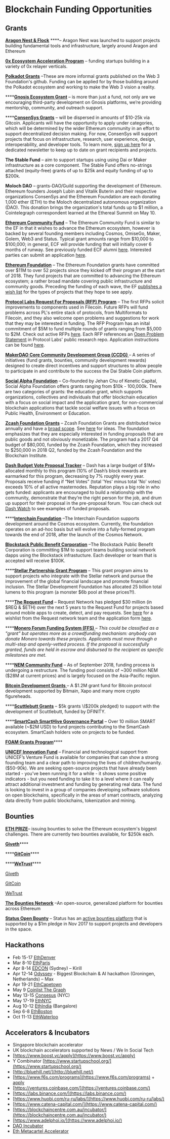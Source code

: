 # Blockchain Funding Opportunities

## Grants

[**Aragon Nest & Flock**](https://github.com/aragon/nest) ****– Aragon Nest was launched to support projects building fundamental tools and infrastructure, largely around Aragon and Ethereum

[**0x Ecosystem Acceleration Program**](https://0x.smapply.io/) – funding startups building in a variety of 0x relayer verticals.

[**Polkadot Grants**](https://github.com/w3f/Web3-collaboration/blob/master/development.md) –These are more informal grants published on the Web 3 Foundation's github. Funding can be applied for by those building around the Polkadot ecosystem and working to make the Web 3 vision a reality.

\*\*\*\*[**Gnosis Ecosystem Grant**](https://blog.gnosis.pm/unveiling-the-gnosis-ecosystem-fund-7353926bfb65) – is more than just a fund, not only are we encouraging third-party development on Gnosis platforms, we’re providing mentorship, community, and outreach support.

\*\*\*\*[**ConsenSys Grants**](https://www.grants.consensys.net/) – will be dispersed in amounts of $10-25k via Gitcoin. Applicants will have the opportunity to apply under categories, which will be determined by the wider Ethereum community in an effort to support decentralized decision making. For now, ConsenSys will support projects that focus on infrastructure, research, user experience, design, interoperability, and developer tools. To learn more, [sign up here](https://pages.consensys.net/consensys-grants) for a dedicated newsletter to keep up to date on grant recipients and projects.

**The Stable Fund** – aim to support startups using using Dai or Maker infrastructure as a core component. The Stable Fund offers no-strings attached \(equity-free\) grants of up to $25k and equity funding of up to $200k.

**Moloch DAO** – grants-DAO/Guild supporting the development of Ethereum. Ethereum founders Joseph Lubin and Vitalik Buterin and their respective organizations ConsenSys and the Ethereum Foundation are each donating 1,000 ether \(ETH\) to the Moloch decentralized autonomous organization \(DAO\). This donation brings the organization's total funds up to $1 million, a Cointelegraph correspondent learned at the Ethereal Summit on May 10.

[**Ethereum Community Fund**](https://ecf.network/) – The Ethereum Community Fund is similar to the EF in that it wishes to advance the Ethereum ecosystem, however is backed by several founding members including Cosmos, OmiseGo, Maker, Golem, Web3 and Status. Typical grant amounts range from $10,000 to $100,000; in general, ECF will provide funding that will initially cover 6 months of runway. See previously funded ECF alumni [here](https://medium.com/ecf-review/meet-the-grantees-ecf-class-of-2018-part-ii-ff46a284a0b1). Interested parties can submit an application [here](https://docs.google.com/forms/d/e/1FAIpQLScJoqPd1VeBLtmjUm4Cde_H12uFjS_a1HkSd8czRhDFCQJCPQ/viewform).

[**Ethereum Foundation**](https://app.tettra.co/teams/ethereum/pages/applying-for-ef-grants) – The Ethereum Foundation grants have committed over $11M to over 52 projects since they kicked off their program at the start of 2018. They fund projects that are committed to advancing the Ethereum ecosystem; a rather broad mandate covering public infrastructure and community goods. Preceding the funding of each wave, the EF [publishes a wish list](https://blog.ethereum.org/2018/08/17/ethereum-foundation-grants-update-wave-3/) for the types of projects that they hope to see apply.

[**Protocol Labs Request For Proposals \(RFP\) Program**](https://protocol.ai/blog/ann-research-rfp/) – The first RFPs solicit improvements to components used in Filecoin. Future RFPs will fund problems across PL's entire stack of protocols, from Multiformats to Filecoin, and they also welcome open problems and suggestions for work that they may be interested in funding. The RFP Program has an inital commitment of $5M to fund multiple rounds of grants ranging from $5,000 to $2M. Check out active RFPs [here](https://github.com/protocol/research-RFPs). Each RFP references an [Open Problem Statement](https://github.com/protocol/research/issues) in Protocol Labs' public research repo. Application instructions can be found [here](https://github.com/protocol/research-RFPs/blob/master/RFP-application-instructions.md).

[**MakerDAO Core Community Development Group \(CCDG\)** ](https://medium.com/makerdao/announcing-the-makerdao-core-community-development-initiative-d388bfba88e3)– A series of initiatives \(fund grants, bounties, community development rewards\) designed to create direct incentives and support structures to allow people to participate in and contribute to the success the Dai Stable Coin platform.

[**Social Alpha Foundation**](https://www.socialalphafoundation.org/saf-grant/) – Co-founded by Jehan Chu of Kenetic Capital, Social Alpha Foundation offers grants ranging from $10k - 100,000k. There are two categories of grants: the education grant, which supports organizations, collectives and individuals that offer blockchain education with a focus on social impact and the application grant, for non-commercial blockchain applications that tackle social welfare issues with a focus on Public Health, Environment or Education.

[**Zcash Foundation Grants**](%20https://github.com/ZcashFoundation/GrantProposals-2018Q2/) – Zcash Foundation Grants are distributed twice annually and have a [broad scope](https://github.com/ZcashFoundation/GrantProposals-2018Q2/). See [here](https://github.com/ZcashFoundation/ZcashFoundation/wiki/Grant-Project-Ideas) for ideas. The foundation emphasizes that they are especially interested in funding proposals that are public goods and not obviously monetizable. The program had a 2017 Q4 budget of $80,000, funded by the Zcash Foundation, which they increased to $250,000 in 2018 Q2, funded by the Zcash Foundation and the Blockchain Institute.

[**Dash Budget Vote Proposal Tracker**](https://dashnexus.org/leaderboard) – Dash has a large budget of $1M+ allocated monthly to this program \(10% of Dash’s block rewards are earmarked for this program, decreasing by 7% roughly every year. Proposals receive funding if “Net Votes” \(total 'Yes' minus total 'No' votes\) exceeds 10% of all active masternodes. Reputation plays a big role in who gets funded: applicants are encouraged to build a relationship with the community, demonstrate that they’re the right person for the job, and drum up support for their proposal in the pre-proposal forum. You can check out [Dash Watch](https://www.dashwatch.org/) to see examples of funded proposals.

\*\*\*\*[**Interchain Foundation**](https://interchain.io/) –The Interchain Foundation supports development around the Cosmos ecosystem. Currently, the foundation operates on an ad-hoc basis but will evolve into a fully-formed program towards the end of 2018, after the launch of the Cosmos Network.

[**Blockstack Public Benefit Corporation**](https://requestforsocialnetworks.com/) –The Blockstack Public Benefit Corporation is committing $1M to support teams building social network dapps using the Blockstack infrastucture. Each developer or team that is accepted will receive $100K.

\*\*\*\*[**Stellar Partnership Grant Program**](https://www.stellar.org/lumens/stellar-partnership-grant-program/) – This grant program aims to support projects who integrate with the Stellar network and pursue the improvement of the global financial landscape and promote financial inclusion. The Stellar Development Foundation has allocated 25 billion total lumens to this program \(a monster $6b pool at these prices?!\).

\*\*\*\*[**The Request Fund**](https://blog.request.network/request-network-project-update-january-19th-2018-announcing-a-30-million-request-fund-6a6f87d27d43) – Request Network has pledged $30 million \(in $REQ & $ETH\) over the next 5 years to the Request Fund for projects based around mobile apps to create, detect, and pay requests. See [here](https://blog.request.network/request-network-project-update-january-19th-2018-announcing-a-30-million-request-fund-6a6f87d27d43) for a wishlist from the Request network team and the application form [here](https://request.network/#/request-for-projects).

\*\*\*\*[**Monero Forum Funding System \(FFS\)** ](https://forum.getmonero.org/8/funding-required)– _This could be classified as a "grant" but operates more as a crowdfunding mechanism: anybody can donate Monero towards these projects. Applicants must move through a multi-step and openly-vetted process. If the proposal is successfully granted, funds are held in escrow and disbursed to the recipient as specific milestones are met._

\*\*\*\*[**NEM Community Fund**](https://nem.io/community-fund/) – As of September 2018, funding process is undergoing a restructure. The funding pool consists of ~300 million NEM \($28M at current prices\) and is largely focused on the Asia-Pacific region.

[**Bitcoin Development Grants** ](https://bitcoindevelopmentgrant.com/en/)– A $1.2M grant fund for Bitcoin protocol development supported by Bitmain, Xapo and many more crypto figureheads.

\*\*\*\*[**Scuttlebutt Grants**](https://github.com/ssbc/grants-process/blob/master/grants.md) – $5k grants \($200k pledged\) to support with the development of Scuttlebutt, funded by DFINITY.

\*\*\*\*[**SmartCash SmartHive Governance Portal**](https://vote.smartcash.cc/home/gettingstarted) _–_ Over 10 million SMART available \(~$2M USD\) to fund projects contributing to the SmartCash ecosystem. SmartCash holders vote on projects to be funded.

[**FOAM Grants Program**](https://blog.foam.space/announcing-the-foam-grants-program-5dd5cf94b155)\*\*\*\*

[**UNICEF Innovation Fund**](https://unicefinnovationfund.org) – Financial and technological support from UNICEF’s Venture Fund is available for companies that can show a strong founding team and a clear path to improving the lives of children/humanity. \($50-90k\). We are seeking open-source projects that have already been started - you’ve been running it for a while - it shows some positive indicators - but you need funding to take it to a level where it can really attract additional investment and funding by generating real data. The fund is looking to invest in a group of companies developing software solutions on open blockchains, specifically in the areas of smart contracts, analyzing data directly from public blockchains, tokenization and mining.

## Bounties

[**ETH PRIZE**](http://ethprize.io/)– issuing bounties to solve the Ethereum ecosystem's biggest challenges. There are currently two bounties available, for $250k each.

[**Giveth**](https://beta.giveth.io/)\*\*\*\*

\*\*\*\*[**GitCoin**](https://gitcoin.co/grants/)\*\*\*\*

\*\*\*\*[**WeTrust**](https://cryptounlocked.wetrust.io/)\*\*\*\*

[Giveth](https://beta.giveth.io/campaigns/5b51bdbdf8ba4732631989f5)

[GitCoin](https://gitcoin.co/grants/85/tennagraph-minimum-bias-ethereum-signal-aggregat-2)

[WeTrust](https://cryptounlocked.wetrust.io/tennagraph)

[**The Bounties Network**](https://explorer.bounties.network/explorer) –An open-source, generalized platform for bounties across Ethereum

[**Status Open Bounty**](https://openbounty.status.im/) – Status has an [active bounties platform](https://openbounty.status.im/app#/) that is supported by a $1m pledge in Nov 2017 to support projects and developers in the space.

## Hackathons

* Feb 15-17 [EthDenver](https://www.ethdenver.com/)
* Mar 8-10 [EthParis](https://ethparis.com/)
* Apr 8-14 [EDCON](https://www.edcon.io/) \(Sydney\) – Kirill
* Apr 12-14 [Odyssey](https://www.odyssey.org/odyssey-hackathon/) - Biggest Blockchain & AI hackathon \(Groningen, Netherlands\) – Max
* Apr 19-21 [EthCapetown](https://ethcapetown.com/)
* May 9 [Coinlist The Graph](https://coinlist.co/build/the-graph)
* May 13-15 [Consesus](https://www.coindesk.com/events/consensus-2019) \(NYC\)
* May 17-19 [EthNYC](https://twitter.com/ethnewyork)
* Aug 10-12 [EthIndia](https://ethindia.co/) \(Bangalore\)
* Sep 6-8 [EthBoston](https://twitter.com/ethboston)
* Oct 11-13 [EthWaterloo](https://ethwaterloo.com/)

## Accelerators & Incubators

* Singapore blockchain accelerator
* UK blockchain accelerators supported by News / We In Social Tech
* [https://www.boost.vc/apply](https://www.boost.vc/apply)
* Y Combinator [https://www.startupschool.org/](https://www.startupschool.org/)
* [http://bluehill.net/](http://bluehill.net/)
* [https://www.f6s.com/programs](https://www.f6s.com/programs) + [apply](https://www.f6s.com/cvincubation/apply)
* [https://ventures.coinbase.com/](https://ventures.coinbase.com/)
* [https://labs.binance.com/](https://labs.binance.com/)
* [https://www.huobi.com/ru-ru/labs/](https://www.huobi.com/ru-ru/labs/)
* [https://www.catena-capital.com/](https://www.catena-capital.com/)
* [https://blockchaincentre.com.au/incubator/](https://blockchaincentre.com.au/incubator/)
* [https://www.adelphoi.io/](https://www.adelphoi.io/)
* [DAO Incubator](http://daoincubator.org)
* [Eth Metacartel Accelerator](https://medium.com/metacartel/calling-all-application-layer-projects-metacartel-dao-accelerator-applications-now-open-676d0a9409e)



